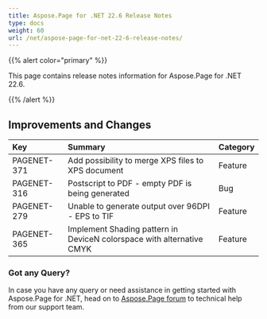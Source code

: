 ```yaml
---
title: Aspose.Page for .NET 22.6 Release Notes
type: docs
weight: 60
url: /net/aspose-page-for-net-22-6-release-notes/
---
```


{{% alert color="primary" %}}

This page contains release notes information for Aspose.Page for .NET 22.6.

{{% /alert %}}
## **Improvements and Changes**

|**Key**|**Summary**|**Category**|
| :- | :- | :- |
|PAGENET-371|Add possibility to merge XPS files to XPS document|Feature|
|PAGENET-316|Postscript to PDF - empty PDF is being generated|Bug|
|PAGENET-279|Unable to generate output over 96DPI - EPS to TIF|Feature|
|PAGENET-365|Implement Shading pattern in DeviceN colorspace with alternative CMYK|Feature|
### **Got any Query?**
In case you have any query or need assistance in getting started with Aspose.Page for .NET, head on to [Aspose.Page forum](https://forum.aspose.com/c/page/39) to technical help from our support team.
